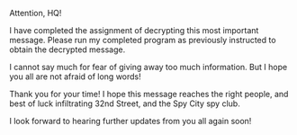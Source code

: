 Attention, HQ!

I have completed the assignment of decrypting this most important message. Please run my completed program as previously instructed to obtain the decrypted message.

I cannot say much for fear of giving away too much information. But I hope you all are not afraid of long words!

Thank you for your time! I hope this message reaches the right people, and best of luck infiltrating 32nd Street, and the Spy City spy club.

I look forward to hearing further updates from you all again soon!
